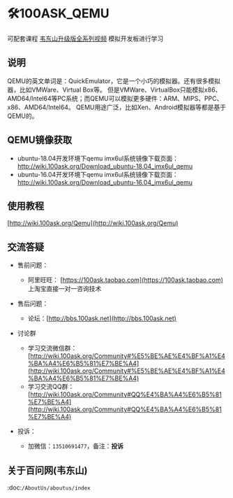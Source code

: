 # 🛠100ASK_QEMU


可配套课程 [韦东山升级版全系列视频](http://weidongshan.gitee.io/informationdownloadcenter/documentation/videos_tutorial/embedded_linux/full_range_phase1.html) 模拟开发板进行学习


## 说明

QEMU的英文单词是：QuickEmulator，它是一个小巧的模拟器。还有很多模拟器，比如VMWare、Virtual Box等。
但是VMWare、VirtualBox只能模拟x86、AMD64/Intel64等PC系统；而QEMU可以模拟更多硬件：ARM、MIPS、PPC、x86、AMD64/Intel64。
QEMU用途广泛，比如Xen、Android模拟器等都是基于QEMU的。

## QEMU镜像获取


- ubuntu-18.04开发环境下qemu imx6ul系统镜像下载页面：http://wiki.100ask.org/Download_ubuntu-18.04_imx6ul_qemu
- ubuntu-16.04开发环境下qemu imx6ul系统镜像下载页面：http://wiki.100ask.org/Download_ubuntu-16.04_imx6ul_qemu

## 使用教程

[http://wiki.100ask.org/Qemu](http://wiki.100ask.org/Qemu)



## 交流答疑

- 售前问题：
  - 阿里旺旺： [https://100ask.taobao.com](https://100ask.taobao.com) 上淘宝直接一对一咨询技术
  
- 售后问题：
  - 论坛：[http://bbs.100ask.net](http://bbs.100ask.net)
  
- 讨论群
  - 学习交流微信群：[http://wiki.100ask.org/Community#%E5%BE%AE%E4%BF%A1%E4%BA%A4%E6%B5%81%E7%BE%A4](http://wiki.100ask.org/Community#%E5%BE%AE%E4%BF%A1%E4%BA%A4%E6%B5%81%E7%BE%A4)
  - 学习交流QQ群：  [http://wiki.100ask.org/Community#QQ%E4%BA%A4%E6%B5%81%E7%BE%A4](http://wiki.100ask.org/Community#QQ%E4%BA%A4%E6%B5%81%E7%BE%A4)

- 投诉：
  - 加微信：``13510691477``，备注：**投诉**


## 关于百问网(韦东山)

 :doc:`/AboutUs/aboutus/index`
 